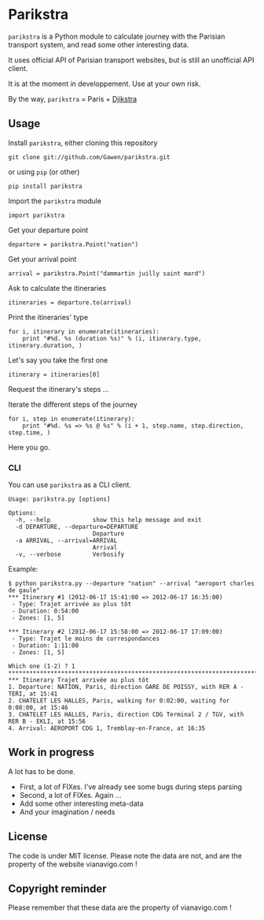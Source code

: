 # Parikstra

`parikstra` is a Python module to calculate journey with the Parisian transport system, and read some other interesting data.

It uses official API of Parisian transport websites, but is still an unofficial API client.

It is at the moment in developpement. Use at your own risk.

By the way, `parikstra` = Paris + [Djikstra](http://en.wikipedia.org/wiki/Dijkstra's_algorithm)

## Usage

Install `parikstra`, either cloning this repository

    git clone git://github.com/Gawen/parikstra.git

or using `pip` (or other)

    pip install parikstra

Import the `parikstra` module
    
    import parikstra

Get your departure point

    departure = parikstra.Point("nation")

Get your arrival point
    
    arrival = parikstra.Point("dammartin juilly saint mard")

Ask to calculate the itineraries

    itineraries = departure.to(arrival)

Print the itineraries' type

    for i, itinerary in enumerate(itineraries):
        print "#%d. %s (duration %s)" % (i, itinerary.type, itinerary.duration, )

Let's say you take the first one

    itinerary = itineraries[0]

Request the itinerary's steps ...

Iterate the different steps of the journey

    for i, step in enumerate(itinerary):
        print "#%d. %s => %s @ %s" % (i + 1, step.name, step.direction, step.time, )

Here you go.

### CLI

You can use `parikstra` as a CLI client.

    Usage: parikstra.py [options]

    Options:
      -h, --help            show this help message and exit
      -d DEPARTURE, --departure=DEPARTURE
                            Departure
      -a ARRIVAL, --arrival=ARRIVAL
                            Arrival
      -v, --verbose         Verbosify

Example:

    $ python parikstra.py --departure "nation" --arrival "aeroport charles de gaule"
    *** Itinerary #1 (2012-06-17 15:41:00 => 2012-06-17 16:35:00)
     - Type: Trajet arrivée au plus tôt
     - Duration: 0:54:00
     - Zones: [1, 5]

    *** Itinerary #2 (2012-06-17 15:58:00 => 2012-06-17 17:09:00)
     - Type: Trajet le moins de correspondances
     - Duration: 1:11:00
     - Zones: [1, 5]

    Which one (1-2) ? 1
    ********************************************************************************
    *** Itinerary Trajet arrivée au plus tôt
    1. Departure: NATION, Paris, direction GARE DE POISSY, with RER A - TERI, at 15:41
    2. CHATELET LES HALLES, Paris, walking for 0:02:00, waiting for 0:08:00, at 15:46
    3. CHATELET LES HALLES, Paris, direction CDG Terminal 2 / TGV, with RER B - EKLI, at 15:56
    4. Arrival: AEROPORT CDG 1, Tremblay-en-France, at 16:35

## Work in progress

A lot has to be done.

- First, a lot of FIXes. I've already see some bugs during steps parsing
- Second, a lot of FIXes. Again ...
- Add some other interesting meta-data
- And your imagination / needs

## License

The code is under MIT license. Please note the data are not, and are the property of the website vianavigo.com !

## Copyright reminder

Please remember that these data are the property of vianavigo.com !

